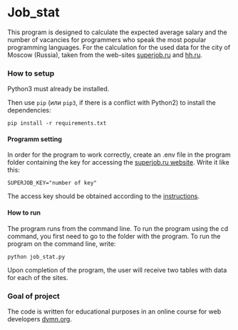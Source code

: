 ﻿# Job_stat
This program is designed to calculate the expected average salary and the number of vacancies for programmers who speak the most popular programming languages.
For the calculation for the used data for the city of Moscow (Russia), taken from the web-sites [superjob.ru](https://www.superjob.ru/) and [hh.ru](https://www.hh.ru/). 

### How to setup

Python3 must already be installed.
 
Then use `pip` (или `pip3`, if there is a conflict with Python2) to install the dependencies:
```
pip install -r requirements.txt
```
#### Programm setting

In order for the program to work correctly, create an .env file in the program folder containing the key for accessing the [superjob.ru website](https://www.superjob.ru/).
Write it like this:

```
SUPERJOB_KEY="number of key"
```
The access key should be obtained according to the [instructions](https://api.superjob.ru/?from_refresh=1).


#### How to run

The program runs from the command line. To run the program using the cd command, you first need to go to the folder with the program.
To run the program on the command line, write:
```
python job_stat.py
```
Upon completion of the program, the user will receive two tables with data for each of the sites.

### Goal of project

The code is written for educational purposes in an online course for web developers [dvmn.org](https://dvmn.org/).
